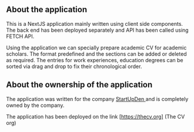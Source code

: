 
## About the application

This is a NextJS application mainly written using client side components. The back end has been deployed separately and API has been called using FETCH API.

Using the application we can specially prepare academic CV for academic scholars. The format predefined and the sections can be added or deleted as required. The entries for work experiences, education degrees can be sorted via drag and drop to fix their chronological order.

## About the ownership of the application

The application was written for the company <a href='https://www.startupden.org'> StartUpDen </a> and is completely owned by the company.

The application has been deployed on the link [https://thecv.org] (The CV org)


